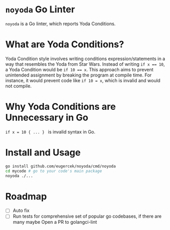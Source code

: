 # `noyoda` Go Linter

`noyoda` is a Go linter, which reports Yoda Conditions.

# What are Yoda Conditions?
Yoda Condition style involves writing conditions expression/statements in a way that resembles the Yoda from Star Wars.
Instead of writing `if x == 10`, a Yoda Condition would be `if 10 == x`.
This approach aims to prevent unintended assignment by breaking the program at compile time.
For instance, it would prevent code like `if 10 = x`, which is invalid and would not compile.

# Why Yoda Conditions are Unnecessary in Go

`if x = 10 { ... } ` is invalid syntax in Go.

# Install and Usage

```bash
go install github.com/eugercek/noyoda/cmd/noyoda
cd mycode # go to your code's main package
noyoda ./...
```

# Roadmap

- [ ] Auto fix
- [ ] Run tests for comprehensive set of popular go codebases, if there are many maybe Open a PR to golangci-lint
